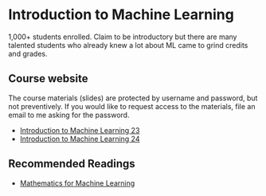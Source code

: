 # Introduction to Machine Learning

1,000+ students enrolled. Claim to be introductory but there are many talented students who already knew a lot about ML came to grind credits and grades.

## Course website

The course materials (slides) are protected by username and password, but not preventively. If you would like to request access to the materials, file an email to me asking for the password.

- [Introduction to Machine Learning 23](https://las.inf.ethz.ch/teaching/introml-s23)
- [Introduction to Machine Learning 24](https://las.inf.ethz.ch/teaching/introml-s24)

## Recommended Readings

- [Mathematics for Machine Learning](https://mml-book.github.io/)

<!--toc-->
<!--toc-->
